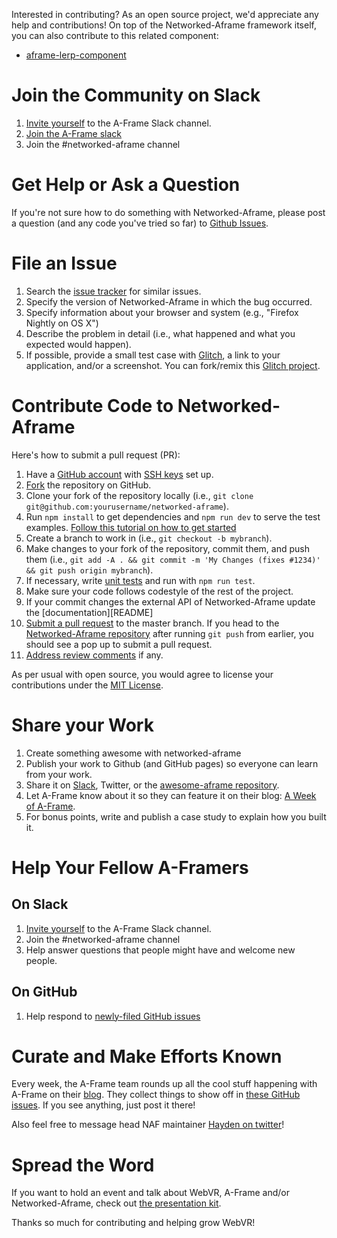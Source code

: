 [slack]: https://aframe.io/slack-invite/
[issues]: https://github.com/networked-aframe/networked-aframe/issues
[hayden]: https://twitter.com/HaydenLee37

Interested in contributing? As an open source project, we'd appreciate any help
and contributions! On top of the Networked-Aframe framework itself, you can also
contribute to this related component:

- [aframe-lerp-component](https://github.com/haydenjameslee/aframe-lerp-component)

# Join the Community on Slack

1. [Invite yourself][slack] to the A-Frame Slack channel.
2. [Join the A-Frame slack](https://aframevr.slack.com)
3. Join the #networked-aframe channel

# Get Help or Ask a Question

If you're not sure how to do something with Networked-Aframe, please post a question
(and any code you've tried so far) to [Github Issues][issues]. <!-- Questions there will automatically create notifications in [Slack][slack], and are easier for others to find so new developers can learn from your questions too. -->

# File an Issue

1. Search the [issue tracker][issues] for similar issues.
2. Specify the version of Networked-Aframe in which the bug occurred.
3. Specify information about your browser and system (e.g., "Firefox Nightly on OS X")
4. Describe the problem in detail (i.e., what happened and what you expected would happen).
5. If possible, provide a small test case with [Glitch](http://glitch.com), a link to your application, and/or a screenshot. You can fork/remix this [Glitch project](https://glitch.com/edit/#!/networked-aframe).

# Contribute Code to Networked-Aframe

[naf]: https://github.com/networked-aframe/networked-aframe
[aframe]: https://github.com/aframevr/aframe/
[pr]: https://www.digitalocean.com/community/tutorials/how-to-create-a-pull-request-on-github
[ssh]: https://help.github.com/articles/generating-a-new-ssh-key-and-adding-it-to-the-ssh-agent/
[tests]: https://github.com/aframevr/aframe/tree/master/tests#a-frame-unit-tests
[tutorial]: https://github.com/networked-aframe/networked-aframe/blob/master/docs/getting-started-local.md

Here's how to submit a pull request (PR):

1. Have a [GitHub account](https://github.com/join) with [SSH keys][ssh] set up.
2. [Fork](https://github.com/networked-aframe/networked-aframe/fork) the repository on GitHub.
3. Clone your fork of the repository locally (i.e., `git clone git@github.com:yourusername/networked-aframe`).
4. Run `npm install` to get dependencies and `npm run dev` to serve the test examples. [Follow this tutorial on how to get started][tutorial]
5. Create a branch to work in (i.e., `git checkout -b mybranch`).
6. Make changes to your fork of the repository, commit them, and push them (i.e., `git add -A . && git commit -m 'My Changes (fixes #1234)' && git push origin mybranch`).
7. If necessary, write [unit tests](tests/unit/) <!-- ([guide][tests]) --> and run with `npm run test`.
8. Make sure your code follows codestyle of the rest of the project.
9. If your commit changes the external API of Networked-Aframe update the [documentation][README]
9. [Submit a pull request][pr] to the master branch. If you head to the [Networked-Aframe repository][naf] after running `git push` from earlier, you should see a pop up to submit a pull request.
10. [Address review comments](http://stackoverflow.com/questions/9790448/how-to-update-a-pull-request) if any.

As per usual with open source, you would agree to license your contributions
under the [MIT License](LICENSE).

# Share your Work

1. Create something awesome with networked-aframe
2. Publish your work to Github (and GitHub pages) so everyone can learn from your work.
3. Share it on [Slack](https://aframe.io/slack-invite/), Twitter, or the [awesome-aframe repository](https://github.com/aframevr/awesome-aframe).
4. Let A-Frame know about it so they can feature it on their blog: [A Week of A-Frame](https://aframe.io/blog/).
4. For bonus points, write and publish a case study to explain how you built it.

# Help Your Fellow A-Framers

## On Slack

1. [Invite yourself](https://aframe.io/slack-invite/) to the A-Frame Slack channel.
2. Join the #networked-aframe channel
3. Help answer questions that people might have and welcome new people.

## On GitHub

1. Help respond to [newly-filed GitHub issues][issues]

# Curate and Make Efforts Known

Every week, the A-Frame team rounds up all the cool stuff happening with A-Frame on their
[blog](https://aframe.io/blog). They collect things to show off in [these GitHub
issues](https://github.com/aframevr/aframe-site/labels/A%20Week%20of%20A-Frame).
If you see anything, just post it there!

Also feel free to message head NAF maintainer [Hayden on twitter][hayden]!

# Spread the Word

If you want to hold an event and talk about WebVR, A-Frame and/or Networked-Aframe, check out [the
presentation kit](https://github.com/aframevr/aframe-presentation-kit).

Thanks so much for contributing and helping grow WebVR!